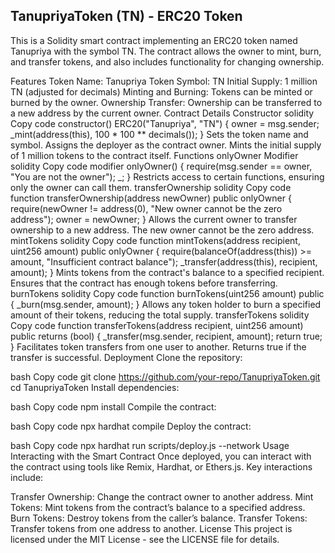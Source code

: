 ## TanupriyaToken (TN) - ERC20 Token
This is a Solidity smart contract implementing an ERC20 token named Tanupriya with the symbol TN. The contract allows the owner to mint, burn, and transfer tokens, and also includes functionality for changing ownership.

Features
Token Name: Tanupriya
Token Symbol: TN
Initial Supply: 1 million TN (adjusted for decimals)
Minting and Burning: Tokens can be minted or burned by the owner.
Ownership Transfer: Ownership can be transferred to a new address by the current owner.
Contract Details
Constructor
solidity
Copy code
constructor() ERC20("Tanupriya", "TN") {
    owner = msg.sender;
    _mint(address(this), 100 * 100 ** decimals());
}
Sets the token name and symbol.
Assigns the deployer as the contract owner.
Mints the initial supply of 1 million tokens to the contract itself.
Functions
onlyOwner Modifier
solidity
Copy code
modifier onlyOwner() {
    require(msg.sender == owner, "You are not the owner");
    _;
}
Restricts access to certain functions, ensuring only the owner can call them.
transferOwnership
solidity
Copy code
function transferOwnership(address newOwner) public onlyOwner {
    require(newOwner != address(0), "New owner cannot be the zero address");
    owner = newOwner;
}
Allows the current owner to transfer ownership to a new address.
The new owner cannot be the zero address.
mintTokens
solidity
Copy code
function mintTokens(address recipient, uint256 amount) public onlyOwner {
    require(balanceOf(address(this)) >= amount, "Insufficient contract balance");
    _transfer(address(this), recipient, amount);
}
Mints tokens from the contract's balance to a specified recipient.
Ensures that the contract has enough tokens before transferring.
burnTokens
solidity
Copy code
function burnTokens(uint256 amount) public {
    _burn(msg.sender, amount);
}
Allows any token holder to burn a specified amount of their tokens, reducing the total supply.
transferTokens
solidity
Copy code
function transferTokens(address recipient, uint256 amount) public returns (bool) {
    _transfer(msg.sender, recipient, amount);
    return true;
}
Facilitates token transfers from one user to another.
Returns true if the transfer is successful.
Deployment
Clone the repository:

bash
Copy code
git clone https://github.com/your-repo/TanupriyaToken.git
cd TanupriyaToken
Install dependencies:

bash
Copy code
npm install
Compile the contract:

bash
Copy code
npx hardhat compile
Deploy the contract:

bash
Copy code
npx hardhat run scripts/deploy.js --network <network-name>
Usage
Interacting with the Smart Contract
Once deployed, you can interact with the contract using tools like Remix, Hardhat, or Ethers.js. Key interactions include:

Transfer Ownership: Change the contract owner to another address.
Mint Tokens: Mint tokens from the contract’s balance to a specified address.
Burn Tokens: Destroy tokens from the caller’s balance.
Transfer Tokens: Transfer tokens from one address to another.
License
This project is licensed under the MIT License - see the LICENSE file for details.
